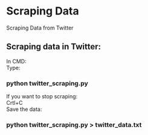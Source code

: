 # Scraping Data
Scraping Data from Twitter

## Scraping data in Twitter:  
In CMD:  
Type:  
### python twitter_scraping.py  
If you want to stop scraping:  
Crtl+C  
Save the data:  
### python twitter_scraping.py > twitter_data.txt
